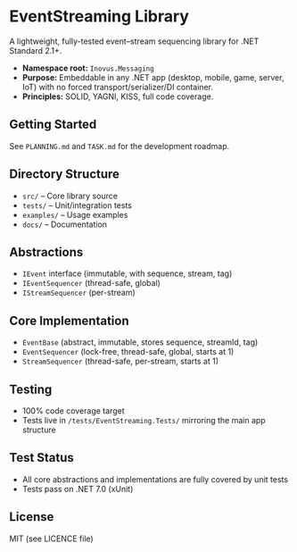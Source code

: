 # EventStreaming Library

A lightweight, fully-tested event–stream sequencing library for .NET Standard 2.1+.

- **Namespace root:** `Inovus.Messaging`
- **Purpose:** Embeddable in any .NET app (desktop, mobile, game, server, IoT) with no forced transport/serializer/DI container.
- **Principles:** SOLID, YAGNI, KISS, full code coverage.

## Getting Started

See `PLANNING.md` and `TASK.md` for the development roadmap.

## Directory Structure
- `src/` – Core library source
- `tests/` – Unit/integration tests
- `examples/` – Usage examples
- `docs/` – Documentation

## Abstractions
- `IEvent` interface (immutable, with sequence, stream, tag)
- `IEventSequencer` (thread-safe, global)
- `IStreamSequencer` (per-stream)

## Core Implementation
- `EventBase` (abstract, immutable, stores sequence, streamId, tag)
- `EventSequencer` (lock-free, thread-safe, global, starts at 1)
- `StreamSequencer` (thread-safe, per-stream, starts at 1)

## Testing
- 100% code coverage target
- Tests live in `/tests/EventStreaming.Tests/` mirroring the main app structure

## Test Status
- All core abstractions and implementations are fully covered by unit tests
- Tests pass on .NET 7.0 (xUnit)

## License
MIT (see LICENCE file)
